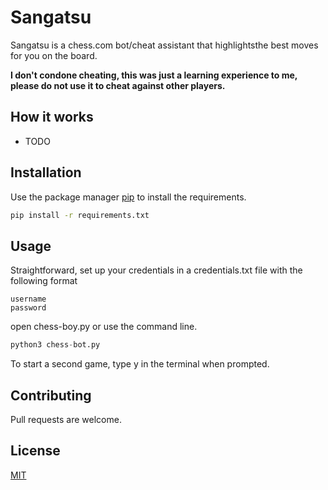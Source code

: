 # Sangatsu

Sangatsu is a chess.com bot/cheat assistant that highlightsthe best moves for you on the board.

**I don't condone cheating, this was just a learning experience to me, please do not use it to cheat against other players.**

## How it works

* TODO

## Installation

Use the package manager [pip](https://pip.pypa.io/en/stable/) to install the requirements.

```bash
pip install -r requirements.txt
```

## Usage

Straightforward, set up your credentials in a credentials.txt file with the following format
```
username
password
```

open chess-boy.py or use the command line.

```python
python3 chess-bot.py
```
To start a second game, type y in the terminal when prompted.


## Contributing
Pull requests are welcome.

## License
[MIT](https://choosealicense.com/licenses/mit/)